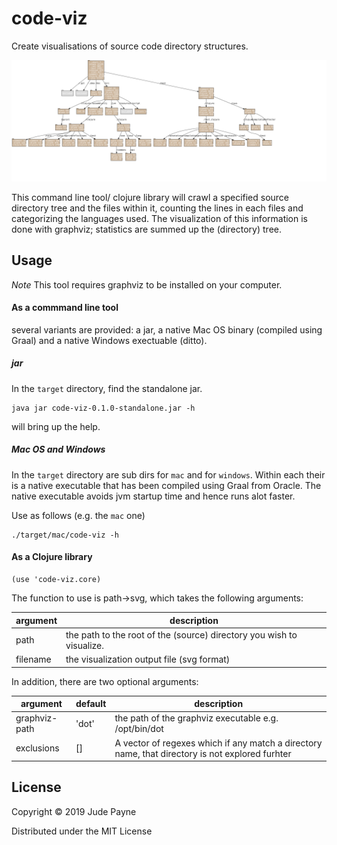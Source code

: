# code-viz

Create visualisations of source code directory structures.

![Clojure src visualized!](clojure.svg)

This command line tool/ clojure library will crawl a specified source directory tree and the files within it, counting the lines in each files and categorizing the languages used. The visualization of this information is done with graphviz; statistics are summed up the (directory) tree.


## Usage

*Note* This tool requires graphviz to be installed on your computer.

#### As a commmand line tool

several variants are provided: a jar, a native Mac OS binary (compiled using Graal) and a native Windows exectuable (ditto).

##### jar

In the `target` directory, find the standalone jar.

    java jar code-viz-0.1.0-standalone.jar -h
    
will bring up the help.

##### Mac OS and Windows

In the `target` directory are sub dirs for `mac` and for `windows`. Within each their is a native executable that has been compiled using Graal from Oracle. The native executable avoids jvm startup time and hence runs alot faster.

Use as follows (e.g. the `mac` one)

    ./target/mac/code-viz -h


#### As a Clojure library

    (use 'code-viz.core)
    
The function to use is path->svg, which takes the following arguments:

| argument | description |
|----------|-------------|
| path | the path to the root of the (source) directory you wish to visualize. |
| filename | the visualization output file (svg format) |

In addition, there are two optional arguments:

| argument | default | description |
|----------|---------|-------------|
| graphviz-path | 'dot' | the path of the graphviz executable e.g. /opt/bin/dot |
| exclusions | [] | A vector of regexes which if any match a directory name, that directory is not explored furhter |


## License

Copyright © 2019 Jude Payne

Distributed under the MIT License
